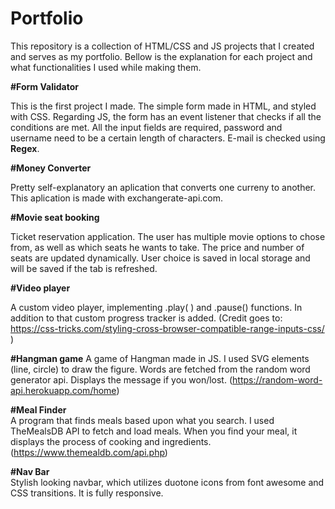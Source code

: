 # Portfolio 

This repository is a collection of HTML/CSS and JS projects that I created and serves as my portfolio. 
Bellow is the explanation for each project and what functionalities I used while making them.

<b>#Form Validator</b> 

This is the first project I made. The simple form made in HTML, and styled with CSS. 
Regarding JS, the form has an event listener that checks if all the conditions are met. 
All the input fields are required, password and username need to be a certain length of characters. E-mail is checked using <b>Regex</b>.
 
<b>#Money Converter</b>

Pretty self-explanatory an aplication that converts one curreny to another. 
This aplication is made with exchangerate-api.com. 

<b>#Movie seat booking</b>

Ticket reservation application. The user has multiple movie options to chose from, as well as which seats he wants to take. 
The price and number of seats are updated dynamically. User choice is saved in local storage and will be saved if the tab is refreshed. 

<b>#Video player</b>

A custom video player, implementing .play( ) and .pause() functions. In addition to that custom progress tracker is added. 
(Credit goes to:  https://css-tricks.com/styling-cross-browser-compatible-range-inputs-css/  ) 

<b>#Hangman game</b>
A game of Hangman made in JS. I used SVG elements (line, circle) to draw the figure. Words are fetched from the random word generator api. Displays the message if you won/lost.
(https://random-word-api.herokuapp.com/home)

<b>#Meal Finder</b> <br/>
A program that finds meals based upon what you search. I used TheMealsDB API to fetch and load meals. When you find your meal, it displays the process of cooking and ingredients. 
(https://www.themealdb.com/api.php)

<b>#Nav Bar</b><br/>
Stylish looking navbar, which utilizes duotone icons from font awesome and CSS transitions. It is fully responsive. 


